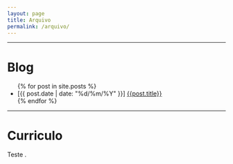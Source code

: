 ```yaml
---
layout: page
title: Arquivo
permalink: /arquivo/
---
```


<hr>

<h1>Blog</h1>
<ul>
{% for post in site.posts %}
<li>[{{ post.date | date: "%d/%m/%Y" }}] <a href="{{ post.url }}">{{post.title}}</a></li>
{% endfor %}
</ul>

<hr>

<h1>Curriculo</h1>
Teste .


